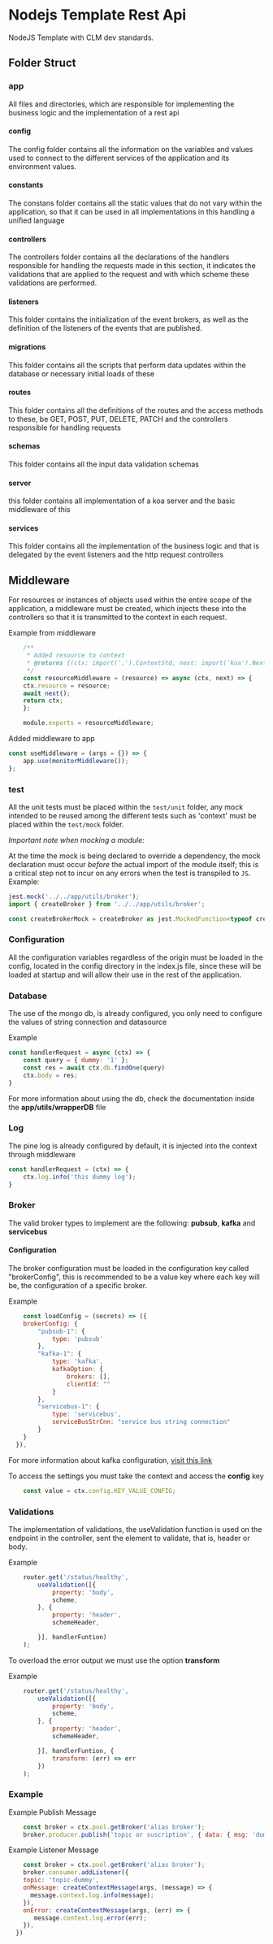 # Nodejs Template Rest Api

NodeJS Template with CLM dev standards.

## Folder Struct

### app

All files and directories, which are responsible for implementing the business logic and the implementation of a rest api

#### config

The config folder contains all the information on the variables and values ​​used to connect to the different services of the application and its environment values.

#### constants

The constans folder contains all the static values ​​that do not vary within the application, so that it can be used in all implementations in this handling a unified language

#### controllers

The controllers folder contains all the declarations of the handlers responsible for handling the requests made in this section, it indicates the validations that are applied to the request and with which scheme these validations are performed.

#### listeners

This folder contains the initialization of the event brokers, as well as the definition of the listeners of the events that are published.

#### migrations

This folder contains all the scripts that perform data updates within the database or necessary initial loads of these

#### routes

This folder contains all the definitions of the routes and the access methods to these, be GET, POST, PUT, DELETE, PATCH and the controllers responsible for handling requests

#### schemas

This folder contains all the input data validation schemas

#### server

this folder contains all implementation of a koa server and the basic middleware of this

#### services

This folder contains all the implementation of the business logic and that is delegated by the event listeners and the http request controllers


## Middleware

For resources or instances of objects used within the entire scope of the application, a middleware must be created, which injects these into the controllers so that it is transmitted to the context in each request.

Example from middleware

``` js
    /**
     * Added resource to context
     * @returns {(ctx: import('.').ContextStd, next: import('koa').Next) => import('koa')}
     */
    const resourceMiddleware = (resource) => async (ctx, next) => {
    ctx.resource = resource;
    await next();
    return ctx;
    };

    module.exports = resourceMiddleware;
```

Added middleware to app

``` js
const useMiddleware = (args = {}) => {
    app.use(monitorMiddleware());
};
```

### test

All the unit tests must be placed within the `test/unit` folder, any mock intended to be reused among the different tests such as 'context' must be placed within the `test/mock` 
folder.

_Important note when mocking a module:_

At the time the mock is being declared to override a dependency, the mock declaration must occur *before* the actual import of the module itself; this is a critical step not to incur on any errors when the test is transpiled to `JS`. Example:

```js
jest.mock('../../app/utils/broker');
import { createBroker } from '../../app/utils/broker';

const createBrokerMock = createBroker as jest.MockedFunction<typeof createBroker>;
```

### Configuration

All the configuration variables regardless of the origin must be loaded in the config, located in the config directory in the index.js file, since these will be loaded at startup and will allow their use in the rest of the application.


### Database 

The use of the mongo db, is already configured, you only need to configure the values ​​of string connection and datasource

Example

``` js
const handlerRequest = async (ctx) => {
    const query = { dummy: '1' };
    const res = await ctx.db.findOne(query)
    ctx.body = res;
}
```

For more information about using the db, check the documentation inside the **app/utils/wrapperDB** file


### Log

The pine log is already configured by default, it is injected into the context through middleware

``` js
const handlerRequest = (ctx) => {
    ctx.log.info('this dummy log');
}
```

### Broker

The valid broker types to implement are the following: **pubsub**, **kafka** and **servicebus**

#### Configuration

The broker configuration must be loaded in the configuration key called "brokerConfig", this is recommended to be a value key where each key will be, the configuration of a specific broker.

Example

``` js
    const loadConfig = (secrets) => ({
    brokerConfig: {
        "pubsub-1": {
            type: 'pubsub'
        },
        "kafka-1": {
            type: 'kafka',
            kafkaOption: {
                brokers: [],
                clientId: ""
            }
        },
        "servicebus-1": {
            type: 'servicebus',
            serviceBusStrCnn: "service bus string connection"
        }
    }
  }),
```

For more information about kafka configuration, [visit this link](https://kafka.js.org/docs/configuration)

To access the settings you must take the context and access the **config** key

``` js
    const value = ctx.config.KEY_VALUE_CONFIG;
```


### Validations 

The implementation of validations, the useValidation function is used on the endpoint in the controller, sent the element to validate, that is, header or body.

Example

``` js
    router.get('/status/healthy',
        useValidation([{
            property: 'body',
            scheme,
        }, {
            property: 'header',
            schemeHeader,

        }], handlerFuntion)
    );
```


To overload the error output we must use the option **transform**


Example

``` js
    router.get('/status/healthy',
        useValidation([{
            property: 'body',
            scheme,
        }, {
            property: 'header',
            schemeHeader,

        }], handlerFuntion, {
            transform: (err) => err
        })
    );
```


### Example


Example Publish Message 
``` js
    const broker = ctx.pool.getBroker('alias broker');
    broker.producer.publish('topic or suscription', { data: { msg: 'dummy' } })
```

Example Listener Message 
``` js
    const broker = ctx.pool.getBroker('alias broker');
    broker.consumer.addListener({
    topic: 'topic-dummy',
    onMessage: createContextMessage(args, (message) => {
      message.context.log.info(message);
    }),
    onError: createContextMessage(args, (err) => {
       message.context.log.error(err);
    }),
  })
```